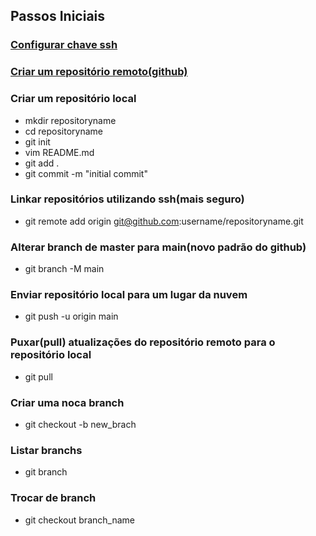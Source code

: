 ## Passos Iniciais
### [Configurar chave ssh](https://docs.github.com/en/authentication/connecting-to-github-with-ssh/generating-a-new-ssh-key-and-adding-it-to-the-ssh-agent#generating-a-new-ssh-key-for-a-hardware-security-key)
### [Criar um repositório remoto(github)](https://docs.github.com/pt/get-started/quickstart/create-a-repo)
### Criar um repositório local
- mkdir repositoryname
- cd repositoryname
- git init
- vim README.md
- git add .
- git commit -m "initial commit"
### Linkar repositórios utilizando ssh(mais seguro)
- git remote add origin git@github.com:username/repositoryname.git
### Alterar branch de master para main(novo padrão do github)
- git branch -M main
### Enviar repositório local para um lugar da nuvem
- git push -u origin main
### Puxar(pull) atualizações do repositório remoto para o repositório local
- git pull
### Criar uma noca branch
- git checkout -b new_brach
### Listar branchs
- git branch
### Trocar de branch
- git checkout branch_name
